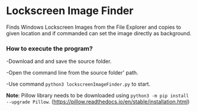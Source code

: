 # Lockscreen Image Finder
Finds Windows Lockscreen Images from the File Explorer and copies to given location and if commanded can set the image directly as background.

### How to execute the program?
-Download and and save the source folder.

-Open the command line from the source folder' path.

-Use command <code>python3 lockscreenImageFinder.py</code> to start.

**Note**: Pillow library needs to be downloaded using <code>python3 -m pip install --upgrade Pillow</code>. (https://pillow.readthedocs.io/en/stable/installation.html)

